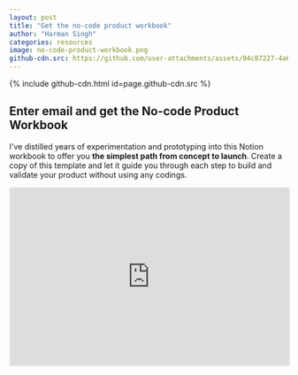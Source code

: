 ```yaml
---
layout: post
title: "Get the no-code product workbook"
author: "Harman Singh"
categories: resources
image: no-code-product-workbook.png
github-cdn.src: https://github.com/user-attachments/assets/04c87227-4a66-45d6-ba47-2bc513e1316a 
---
```


{% include github-cdn.html id=page.github-cdn.src %}

## Enter email and get the No-code Product Workbook

I've distilled years of experimentation and prototyping into this Notion workbook to offer you **the simplest path from concept to launch**.
Create a copy of this template and let it guide you through each step to build and validate your product without using any codings.

<iframe src="https://embeds.beehiiv.com/8b75ae63-e97f-48f4-a9a6-ed9919a7c600" data-test-id="beehiiv-embed" width="100%" height="320" frameborder="0" scrolling="no" style="border-radius: 4px; border: 2px solid #e5e7eb; margin: 0; background-color: transparent;"></iframe>
